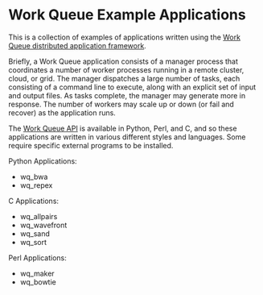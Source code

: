 # Work Queue Example Applications

This is a collection of examples of applications written using
the [Work Queue distributed application framework](http://ccl.cse.nd.edu/software/workqueue/).

Briefly, a Work Queue application consists of a manager process that coordinates
a number of worker processes running in a remote cluster, cloud, or grid.
The manager dispatches a large number of tasks, each consisting of a command
line to execute, along with an explicit set of input and output files.
As tasks complete, the manager may generate more in response.
The number of workers may scale up or down (or fail and recover)
as the application runs.

The [Work Queue API](http://ccl.cse.nd.edu/software/manuals/api/html/work__queue_8h.html)
is available in Python, Perl, and C, and so these
applications are written in various different styles and languages.
Some require specific external programs to be installed.

Python Applications:
- wq_bwa
- wq_repex 

C Applications:
- wq_allpairs
- wq_wavefront
- wq_sand
- wq_sort

Perl Applications:
- wq_maker
- wq_bowtie
